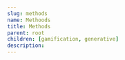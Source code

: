 ```yaml
---
slug: methods
name: Methoods
title: Methods
parent: root
children: [gamification, generative]
description:
---
```

